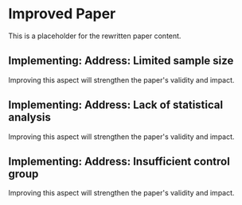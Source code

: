 # Improved Paper

This is a placeholder for the rewritten paper content.

## Implementing: Address: Limited sample size
Improving this aspect will strengthen the paper's validity and impact.

## Implementing: Address: Lack of statistical analysis
Improving this aspect will strengthen the paper's validity and impact.

## Implementing: Address: Insufficient control group
Improving this aspect will strengthen the paper's validity and impact.


